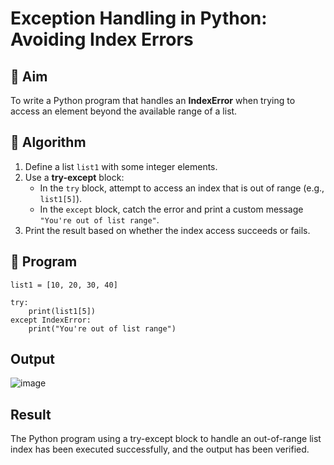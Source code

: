 # Exception Handling in Python: Avoiding Index Errors

## 🎯 Aim
To write a Python program that handles an **IndexError** when trying to access an element beyond the available range of a list.

## 🧠 Algorithm
1. Define a list `list1` with some integer elements.
2. Use a **try-except** block:
   - In the `try` block, attempt to access an index that is out of range (e.g., `list1[5]`).
   - In the `except` block, catch the error and print a custom message `"You're out of list range"`.
3. Print the result based on whether the index access succeeds or fails.

## 🧾 Program
```
list1 = [10, 20, 30, 40]

try:
    print(list1[5])
except IndexError:
    print("You're out of list range")
```

## Output
![image](https://github.com/user-attachments/assets/f21953fa-f7ac-4ea2-8eb9-9055c1027fa7)


## Result
The Python program using a try-except block to handle an out-of-range list index has been executed successfully, and the output has been verified.
